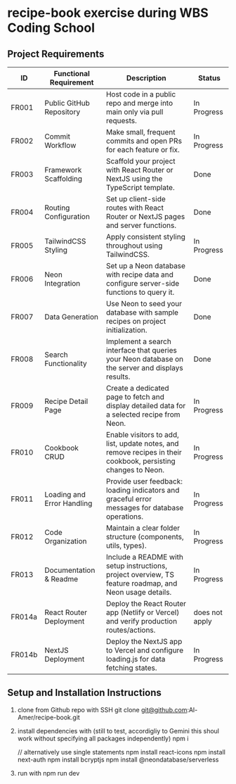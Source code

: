 # recipe-book exercise during WBS Coding School

## Project Requirements

| ID     | Functional Requirement     | Description                                                                                                   | Status         |
| ------ | -------------------------- | ------------------------------------------------------------------------------------------------------------- | -------------- |
| FR001  | Public GitHub Repository   | Host code in a public repo and merge into main only via pull requests.                                        | In Progress    |
| FR002  | Commit Workflow            | Make small, frequent commits and open PRs for each feature or fix.                                            | In Progress    |
| FR003  | Framework Scaffolding      | Scaffold your project with React Router or NextJS using the TypeScript template.                              | Done           |
| FR004  | Routing Configuration      | Set up client-side routes with React Router or NextJS pages and server functions.                             | Done           |
| FR005  | TailwindCSS Styling        | Apply consistent styling throughout using TailwindCSS.                                                        | In Progress    |
| FR006  | Neon Integration           | Set up a Neon database with recipe data and configure server-side functions to query it.                      | Done           |
| FR007  | Data Generation            | Use Neon to seed your database with sample recipes on project initialization.                                 | Done           |
| FR008  | Search Functionality       | Implement a search interface that queries your Neon database on the server and displays results.              | Done           |
| FR009  | Recipe Detail Page         | Create a dedicated page to fetch and display detailed data for a selected recipe from Neon.                   | In Progress    |
| FR010  | Cookbook CRUD              | Enable visitors to add, list, update notes, and remove recipes in their cookbook, persisting changes to Neon. | In Progress    |
| FR011  | Loading and Error Handling | Provide user feedback: loading indicators and graceful error messages for database operations.                | In Progress    |
| FR012  | Code Organization          | Maintain a clear folder structure (components, utils, types).                                                 | In Progress    |
| FR013  | Documentation & Readme     | Include a README with setup instructions, project overview, TS feature roadmap, and Neon usage details.       | In Progress    |
| FR014a | React Router Deployment    | Deploy the React Router app (Netlify or Vercel) and verify production routes/actions.                         | does not apply |
| FR014b | NextJS Deployment          | Deploy the NextJS app to Vercel and configure loading.js for data fetching states.                            | In Progress    |

## Setup and Installation Instructions

1. clone from Github repo with SSH
   git clone git@github.com:Al-Amer/recipe-book.git

2. install dependencies with (still to test, accordigliy to Gemini this shoul work without specifying all packages independently)
   npm i

    // alternatively use single statements
    npm install react-icons
    npm install next-auth
    npm install bcryptjs
    npm install @neondatabase/serverless

3. run with
   npm run dev
